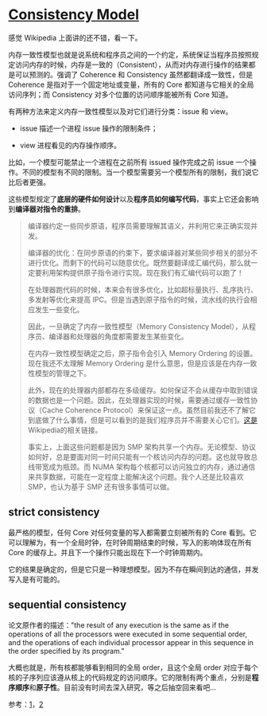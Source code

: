 # [Consistency Model](https://en.wikipedia.org/wiki/Consistency_model)

感觉 Wikipedia 上面讲的还不错，看一下。

内存一致性模型也就是说系统和程序员之间的一个约定，系统保证当程序员按照规定访问内存的时候，内存是一致的（Consistent），从而对内存进行操作的结果都是可以预测的。强调了 Coherence 和 Consistency 虽然都翻译成一致性，但是 Coherence 是指对于一个固定地址或变量，所有的 Core 都知道与它相关的全局访问序列；而 Consistency 对多个位置的访问顺序能被所有 Core 知道。

有两种方法来定义内存一致性模型以及对它们进行分类：issue 和 view。

* issue 描述一个进程 issue 操作的限制条件；

* view 进程看见的内存操作顺序。

比如，一个模型可能禁止一个进程在之前所有 issued 操作完成之前 issue 一个操作。不同的模型有不同的限制。当一个模型需要另一个模型所有的限制，我们说它比后者更强。

这些模型规定了**底层的硬件如何设计**以及**程序员如何编写代码**，事实上它还会影响到**编译器对指令的重排**。

> 编译器约定一些同步原语，程序员需要理解其语义，并利用它来正确实现并发。
>
> 编译器的优化：在同步原语的约束下，要求编译器对某些同步相关的部分不进行优化。而剩下的代码可以随意优化。既然要翻译成汇编代码，那么就一定要利用架构提供原子指令进行实现。现在我们有汇编代码可以跑了！
>
> 在处理器跑代码的时候，本来会有很多优化，比如超标量执行、乱序执行、多发射等优化来提高 IPC。但是当遇到原子指令的时候，流水线的执行会相应发生一些变化。
>
> 因此，一旦确定了内存一致性模型（Memory Consistency Model），从程序员、编译器和处理器的角度都需要发生某些变化。
>
> 在内存一致性模型确定之后，原子指令会引入 Memory Ordering 的设置。现在我还不太理解 Memory Ordering 是什么意思，但是应该是在内存一致性模型的管理之下。
>
> 此外，现在的处理器内部都存在多级缓存。如何保证不会从缓存中取到错误的数据也是一个问题。因此，在处理器实现的时候，需要通过缓存一致性协议（Cache Coherence Protocol）来保证这一点。虽然目前我还不了解它到底做了什么事情，但是可以看到的是我们程序员并不需要关心它们。[这是](https://en.wikipedia.org/wiki/Cache_coherence)Wikipedia的相关链接。
>
> 事实上，上面这些问题都是因为 SMP 架构共享一个内存。无论模型、协议如何好，总是要面对同一时间只能有一个核访问内存的问题。这也就导致总线带宽成为瓶颈。而 NUMA 架构每个核都可以访问独立的内存，通过通信来共享数据，可能在一定程度上能解决这个问题。我个人还是比较喜欢 SMP，也认为基于 SMP 还有很多事情可以做。

## strict consistency

最严格的模型，任何 Core 对任何变量的写入都需要立刻被所有的 Core 看到。它可以理解为，有一个全局时钟，在时钟周期结束的时候，写入的影响体现在所有 Core 的缓存上。并且下一个操作只能出现在下一个时钟周期内。

它的结果是确定的，但是它只是一种理想模型。因为不存在瞬间到达的通信，并发写入是有可能的。

## sequential consistency

论文原作者的描述："the result of any execution is the same as if the operations of all the processors were executed in some sequential order, and the operations of each individual processor appear in this sequence in the order specified by its program."

大概也就是，所有核都能够看到相同的全局 order，且这个全局 order 对应于每个核的子序列应该遵从核上的代码规定的访问顺序。它的限制有两个重点，分别是**程序顺序**和**原子性**。目前没有时间去深入研究，等之后抽空回来看吧...

参考：[1](https://blog.csdn.net/maokelong95/article/details/80727952)，[2](https://blog.csdn.net/hellochenlu/article/details/51499761)